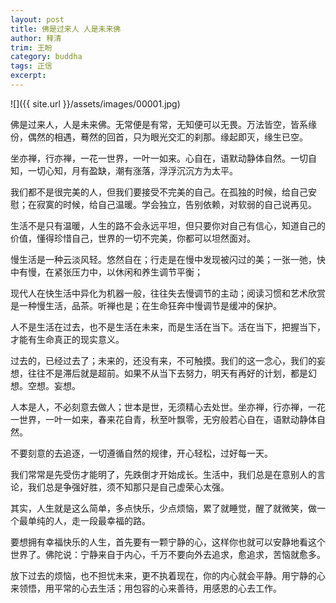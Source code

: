 ```yaml
---
layout: post
title: 佛是过来人 人是未来佛
author: 释清
trim: 王盼
category: buddha
tags: 正信
excerpt:
---
```


![]({{ site.url }}/assets/images/00001.jpg)

佛是过来人，人是未来佛。无常便是有常，无知便可以无畏。万法皆空，皆系缘份，偶然的相遇，蓦然的回首，只为眼光交汇的刹那。缘起即灭，缘生已空。

坐亦禅，行亦禅，一花一世界，一叶一如来。心自在，语默动静体自然。一切自知，一切心知，月有盈缺，潮有涨落，浮浮沉沉方为太平。

我们都不是很完美的人，但我们要接受不完美的自己。在孤独的时候，给自己安慰；在寂寞的时候，给自己温暖。学会独立，告别依赖，对软弱的自己说再见。

生活不是只有温暖，人生的路不会永远平坦，但只要你对自己有信心，知道自己的价值，懂得珍惜自己，世界的一切不完美，你都可以坦然面对。

慢生活是一种云淡风轻。悠然自在；行走是在慢中发现被闪过的美；一张一弛，快中有慢，在紧张压力中，以休闲和养生调节平衡；

现代人在快生活中异化为机器一般，往往失去慢调节的主动；阅读习惯和艺术欣赏是一种慢生活，品茶。听禅也是；在生命狂奔中慢调节是缓冲的保护。

人不是生活在过去，也不是生活在未来，而是生活在当下。活在当下，把握当下，才能有生命真正的现实意义。

过去的，已经过去了；未来的，还没有来，不可触摸。我们的这一念心，我们的妄想，往往不是滞后就是超前。如果不从当下去努力，明天有再好的计划，都是幻想。空想。妄想。

人本是人，不必刻意去做人；世本是世，无须精心去处世。坐亦禅，行亦禅，一花一世界，一叶一如来，春来花自青，秋至叶飘零，无穷般若心自在，语默动静体自然。

不要刻意的去追逐，一切遵循自然的规律，开心轻松，过好每一天。

我们常常是先受伤才能明了，先跌倒才开始成长。生活中，我们总是在意别人的言论，我们总是争强好胜，须不知那只是自己虚荣心太强。

其实，人生就是这么简单，多点快乐，少点烦恼，累了就睡觉，醒了就微笑，做一个最单纯的人，走一段最幸福的路。

要想拥有幸福快乐的人生，首先要有一颗宁静的心，这样你也就可以安静地看这个世界了。佛陀说：宁静来自于内心，千万不要向外去追求，愈追求，苦恼就愈多。

放下过去的烦恼，也不担忧未来，更不执着现在，你的内心就会平静。用宁静的心来领悟，用平常的心去生活；用包容的心来善待，用感恩的心去工作。
